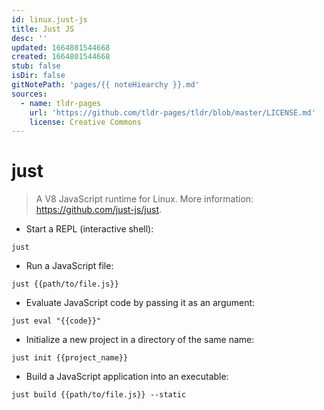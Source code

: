 ```yaml
---
id: linux.just-js
title: Just JS
desc: ''
updated: 1664801544668
created: 1664801544668
stub: false
isDir: false
gitNotePath: 'pages/{{ noteHiearchy }}.md'
sources:
  - name: tldr-pages
    url: 'https://github.com/tldr-pages/tldr/blob/master/LICENSE.md'
    license: Creative Commons
---
```

# just

> A V8 JavaScript runtime for Linux.
> More information: <https://github.com/just-js/just>.

- Start a REPL (interactive shell):

`just`

- Run a JavaScript file:

`just {{path/to/file.js}}`

- Evaluate JavaScript code by passing it as an argument:

`just eval "{{code}}"`

- Initialize a new project in a directory of the same name:

`just init {{project_name}}`

- Build a JavaScript application into an executable:

`just build {{path/to/file.js}} --static`

